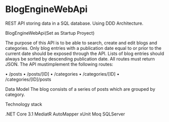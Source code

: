 # BlogEngineWebApi
REST API storing data in a SQL database. Using DDD Architecture.

BlogEngineWebApi(Set as Startup Proyect)

The purpose of this API is to be able to search, create and edit blogs and categories. Only blog entries with a publication date equal to or prior to the current date should be exposed through the API. Lists of blog entries
should always be sorted by descending publication date. All routes must return JSON. The API mustimplement the following routes:

• /posts
• /posts/[ID]
• /categories
• /categories/[ID]
• /categories/[ID]/posts

Data Model
The blog consists of a series of posts which are grouped by category.

Technology stack

.NET Core 3.1
MediatR
AutoMapper
xUnit
Moq
SQLServer
